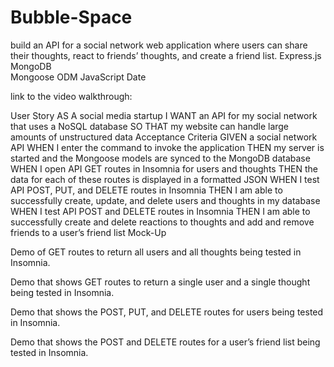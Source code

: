 # Bubble-Space

build an API for a social network web application where users can share their thoughts, react to friends’ thoughts, and create a friend list. 
Express.js
MongoDB  
Mongoose ODM 
JavaScript Date

link to the video walkthrough:

User Story
AS A social media startup
I WANT an API for my social network that uses a NoSQL database
SO THAT my website can handle large amounts of unstructured data
Acceptance Criteria
GIVEN a social network API
WHEN I enter the command to invoke the application
THEN my server is started and the Mongoose models are synced to the MongoDB database
WHEN I open API GET routes in Insomnia for users and thoughts
THEN the data for each of these routes is displayed in a formatted JSON
WHEN I test API POST, PUT, and DELETE routes in Insomnia
THEN I am able to successfully create, update, and delete users and thoughts in my database
WHEN I test API POST and DELETE routes in Insomnia
THEN I am able to successfully create and delete reactions to thoughts and add and remove friends to a user’s friend list
Mock-Up

Demo of GET routes to return all users and all thoughts being tested in Insomnia.

Demo that shows GET routes to return a single user and a single thought being tested in Insomnia.

Demo that shows the POST, PUT, and DELETE routes for users being tested in Insomnia.

Demo that shows the POST and DELETE routes for a user’s friend list being tested in Insomnia.


